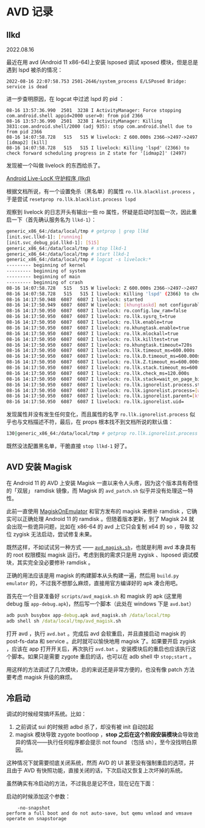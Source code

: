 # AVD 记录

## llkd

2022.08.16

最近在用 avd (Android 11 x86-64)上安装 lsposed 调试 xposed 模块，但是总是遇到 lspd 被杀的情况：

```log
2022-08-16 22:07:58.753 2501-2646/system_process E/LSPosed Bridge: service is dead
```

进一步查明原因，在 logcat 中过滤 lspd 的 pid ：

```log
08-16 13:57:36.990  2501  3238 I ActivityManager: Force stopping com.android.shell appid=2000 user=0: from pid 2366
08-16 13:57:36.990  2501  3238 I ActivityManager: Killing 3831:com.android.shell/2000 (adj 935): stop com.android.shell due to from pid 2366
08-16 14:07:58.728   515   515 W livelock: Z 600.000s 2366->2497->2497 [idmap2] [kill]
08-16 14:07:58.728   515   515 I livelock: Killing 'lspd' (2366) to check forward scheduling progress in Z state for '[idmap2]' (2497)
```

发现被一个叫做 livelock 的东西给杀了。

[Android Live-LocK 守护程序 (llkd)](https://source.android.com/devices/architecture/kernel/llkd#coverage)

根据文档所说，有一个设置免杀（黑名单）的属性 `ro.llk.blacklist.process` ，于是尝试 `resetprop ro.llk.blacklist.process lspd`

观察到 livelock 的日志开头有输出一些 ro 属性，怀疑是启动时加载一次，因此重启一下（首先确认服务名为 `llkd-1`）：

```sh
generic_x86_64:/data/local/tmp # getprop | grep llkd
[init.svc.llkd-1]: [running]
[init.svc_debug_pid.llkd-1]: [515]
generic_x86_64:/data/local/tmp # stop llkd-1
generic_x86_64:/data/local/tmp # start llkd-1
generic_x86_64:/data/local/tmp # logcat -s livelock:*
--------- beginning of kernel
--------- beginning of system
--------- beginning of main
--------- beginning of crash
08-16 14:07:58.728   515   515 W livelock: Z 600.000s 2366->2497->2497 [idmap2] [kill]
08-16 14:07:58.728   515   515 I livelock: Killing 'lspd' (2366) to check forward scheduling progress in Z state for '[idmap2]' (2497)
08-16 14:17:50.948  6087  6087 I livelock: started
08-16 14:17:50.949  6087  6087 W livelock: [khungtaskd] not configurable
08-16 14:17:50.950  6087  6087 I livelock: ro.config.low_ram=false
08-16 14:17:50.950  6087  6087 I livelock: ro.llk.sysrq_t=true
08-16 14:17:50.950  6087  6087 I livelock: ro.llk.enable=true
08-16 14:17:50.950  6087  6087 I livelock: ro.khungtask.enable=true
08-16 14:17:50.950  6087  6087 I livelock: ro.llk.mlockall=true
08-16 14:17:50.950  6087  6087 I livelock: ro.llk.killtest=true
08-16 14:17:50.950  6087  6087 I livelock: ro.khungtask.timeout=720s
08-16 14:17:50.950  6087  6087 I livelock: ro.llk.timeout_ms=600.000s
08-16 14:17:50.950  6087  6087 I livelock: ro.llk.D.timeout_ms=600.000s
08-16 14:17:50.950  6087  6087 I livelock: ro.llk.Z.timeout_ms=600.000s
08-16 14:17:50.950  6087  6087 I livelock: ro.llk.stack.timeout_ms=600.000s
08-16 14:17:50.950  6087  6087 I livelock: ro.llk.check_ms=120.000s
08-16 14:17:50.950  6087  6087 I livelock: ro.llk.stack=wait_on_page_bit_killable,bit_wait_io,__get_user_pages,cma_alloc
08-16 14:17:50.950  6087  6087 I livelock: ro.llk.ignorelist.process.stack=llkd,lmkd.llkd,apexd,ueventd,keystore,init
08-16 14:17:50.950  6087  6087 I livelock: ro.llk.ignorelist.process=[watchdog/3],[watchdog/2],[watchdog/1],[watchdogd/0],2,6087,[watchdogd],llkd,lmkd,[khungtaskd],[kthreadd],init,watchdogd,1,0
08-16 14:17:50.950  6087  6087 I livelock: ro.llk.ignorelist.parent=[kthreadd],2,0,adbd&[setsid]
08-16 14:17:50.950  6087  6087 I livelock: ro.llk.ignorelist.uid=
```

发现属性并没有发生任何变化，而且属性的名字 `ro.llk.ignorelist.process` 似乎也与文档描述不符，最后，在 props 根本找不到文档所说的默认值：

```sh
130|generic_x86_64:/data/local/tmp # getprop ro.llk.ignorelist.process

```

既然没法配置黑名单，干脆直接 `stop llkd-1` 好了。

## AVD 安装 Magisk

在 Android 11 的 AVD 上安装 Magisk 一直以来令人头疼，因为这个版本具有奇怪的「双层」 ramdisk 镜像，而 Magisk 的 `avd_patch.sh` 似乎并没有处理这一特性。

此前一直使用 [MagiskOnEmulator](https://github.com/shakalaca/MagiskOnEmulator) 和官方发布的 magisk 来修补 ramdisk ，它确实可以正确处理 Android 11 的 ramdisk 。但随着版本更新，到了 Magisk 24 就会出现一些诡异问题，比如在 x86-64 的 avd 上它只会复制 x64 的 so ，导致 32 位 zygisk 无法启动，尝试修复未果。

既然这样，不如试试另一种方式 —— [`avd_magisk.sh`](https://github.com/topjohnwu/Magisk/blob/c2f96975cef433a67dc036fdd6ea3736f69d6763/scripts/avd_magisk.sh)，也就是利用 avd 本身具有的 root 权限模拟 magisk 运行。考虑到我的需求只是用 zygisk 、lsposed 调试模块，其实完全没必要修补 ramdisk 。

正确的用法应该是用 magisk 的构建脚本从头构建一遍，然后用 `build.py emulator` 的，不过我不想那么麻烦，直接用官方编译好的 apk 凑合用吧。

首先在一个目录准备好 `scripts/avd_magisk.sh` 和 magisk 的 apk (这里用 debug 版 `app-debug.apk`)，然后写一个脚本（此处在 windows 下是 `avd.bat`）

```bat
adb push busybox app-debug.apk avd_magisk.sh /data/local/tmp
adb shell sh /data/local/tmp/avd_magisk.sh
```

打开 avd ，执行 `avd.bat` 。完成后 avd 会软重启，并且直接启动 magisk 的 post-fs-data 和 service 。此时就可以愉快地用 magisk 了。如果要开启 zygisk ，应该在 app 打开开关后，再次执行 `avd.bat` 。安装模块后的重启也应该执行这个脚本。如果只是需要 zygote 重启的话，也可以在 adb shell 中 `stop;start` 。

用这样的方法调试了几次模块，总的来说还是非常方便的，也没有像 patch 方法要考虑 magisk 升级的麻烦。

## 冷启动

调试的时候经常搞坏系统。比如：

1. 之前调试 sui 的时候把 adbd 杀了，却没有被 init 自动拉起  
2. magisk 模块导致 zygote bootloop ，**stop 之后在这个阶段安装模块**会导致诡异的情况——执行任何程序都会提示 not found （包括 sh），至今没找明白原因。  

这种情况下就需要彻底关闭系统，然而 AVD 的 UI 甚至没有强制重启的选项，并且由于 AVD 有快照功能，直接关闭的话，下次启动又恢复上次坏掉的系统。

虽然确实有冷启动的方法，不过我总是记不住，现在记在下面：

启动的时候添加这个参数：

```
    -no-snapshot                                                        perform a full boot and do not auto-save, but qemu vmload and vmsave operate on snapstorage
```
